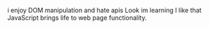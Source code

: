 i enjoy DOM manipulation and hate apis
Look im learning 
I like that JavaScript brings life to web page functionality. 


